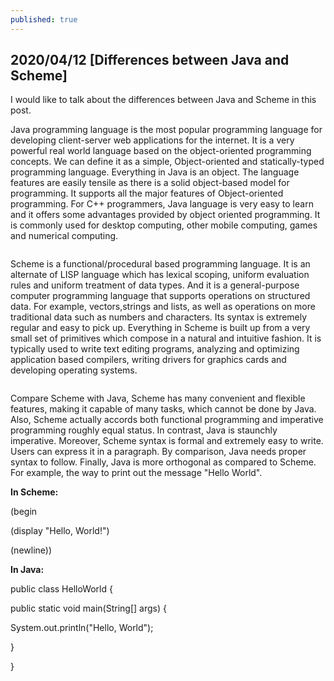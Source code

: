 ```yaml
---
published: true
---
```

## 2020/04/12 [Differences between Java and Scheme]

I would like to talk about the differences between Java and Scheme in this post. 

Java programming language is the most popular programming language for developing client-server web applications for the internet. It is a very powerful real world language based on the object-oriented programming concepts. We can define it as a simple, Object-oriented and statically-typed programming language. Everything in Java is an object. The language features are easily tensile as there is a solid object-based model for programming. It supports all the major features of Object-oriented programming. For C++ programmers, Java language is very easy to learn and it offers some advantages provided by object oriented programming. It is commonly used for desktop computing, other mobile computing, games and numerical computing.

<img src="https://www.typesnuses.com/wp-content/uploads/java-logo.png" alt="">

Scheme is a functional/procedural based programming language. It is an alternate of LISP language which has lexical scoping, uniform evaluation rules and uniform treatment of data types. And it is a general-purpose computer programming language that supports operations on structured data. For example, vectors,strings and lists, as well as operations on more traditional data such as numbers and characters. Its syntax is extremely regular and easy to pick up. Everything in Scheme is built up from a very small set of primitives which compose in a natural and intuitive fashion. It is typically used to write text editing programs, analyzing and optimizing application based compilers, writing drivers for graphics cards and developing operating systems.

<img src="https://www.typesnuses.com/wp-content/uploads/scheme-logo.png" alt="">

Compare Scheme with Java, Scheme has many convenient and flexible features, making it capable of many tasks, which cannot be done by Java. Also, Scheme actually accords both functional programming and imperative programming roughly equal status. In contrast, Java is staunchly imperative. Moreover, Scheme syntax is formal and extremely easy to write. Users can express it in a paragraph. By comparison, Java needs proper syntax to follow. Finally, Java is more orthogonal as compared to Scheme. For example, the way to print out the message "Hello World".

**In Scheme:**

(begin

  (display "Hello, World!")
  
  (newline))
  
  
**In Java:**

public class HelloWorld {

   public static void main(String[] args) {
    
   System.out.println("Hello, World");
      
  }
    
}



